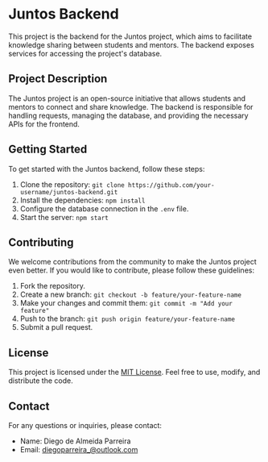 # Juntos Backend

This project is the backend for the Juntos project, which aims to facilitate knowledge sharing between students and mentors. The backend exposes services for accessing the project's database.

## Project Description

The Juntos project is an open-source initiative that allows students and mentors to connect and share knowledge. The backend is responsible for handling requests, managing the database, and providing the necessary APIs for the frontend.

## Getting Started

To get started with the Juntos backend, follow these steps:

1. Clone the repository: `git clone https://github.com/your-username/juntos-backend.git`
2. Install the dependencies: `npm install`
3. Configure the database connection in the `.env` file.
4. Start the server: `npm start`

## Contributing

We welcome contributions from the community to make the Juntos project even better. If you would like to contribute, please follow these guidelines:

1. Fork the repository.
2. Create a new branch: `git checkout -b feature/your-feature-name`
3. Make your changes and commit them: `git commit -m "Add your feature"`
4. Push to the branch: `git push origin feature/your-feature-name`
5. Submit a pull request.

## License

This project is licensed under the [MIT License](LICENSE). Feel free to use, modify, and distribute the code.

## Contact

For any questions or inquiries, please contact:

- Name: Diego de Almeida Parreira
- Email: diegoparreira_@outlook.com

